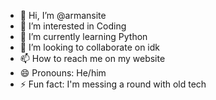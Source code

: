 - 👋 Hi, I’m @armansite
- 👀 I’m interested in Coding
- 🌱 I’m currently learning Python
- 💞️ I’m looking to collaborate on idk
- 📫 How to reach me on my website
- 😄 Pronouns: He/him
- ⚡ Fun fact: I'm messing a round with old tech

<!---
armansite/armansite is a ✨ special ✨ repository because its `README.md` (this file) appears on your GitHub profile.
You can click the Preview link to take a look at your changes.
--->
